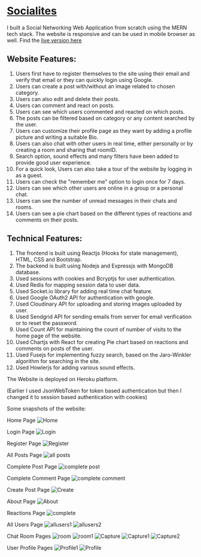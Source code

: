 # [Socialites](https://socialites-karthikey.herokuapp.com/)
I built a Social Networking Web Application from scratch using the MERN tech stack. The website is responsive and can be used in mobile browser as well. Find the [live version here](https://socialites-karthikey.herokuapp.com/)


## Website Features:
1. Users first have to register themselves to the site using their email and verify that email or they can quickly login using Google.
2. Users can create a post with/without an image related to chosen category. 
3. Users can also edit and delete their posts.
4. Users can comment and react on posts.
5. Users can see which users commented and reacted on which posts.
6. The posts can be filtered based on category or any content searched by the user.
7. Users can customize their profile page as they want by adding a profile picture and writing a suitable Bio.
8. Users can also chat with other users in real time, either personally or by creating a room and sharing that roomID.
9. Search option, sound effects and many filters have been added to provide good user experience.
10. For a quick look, Users can also take a tour of the website by logging in as a guest.
11. Users can check the "remember me" option to login once for 7 days.
12. Users can see which other users are online in a group or a personal chat.
13. Users can see the number of unread messages in their chats and rooms.
14. Users can see a pie chart based on the different types of reactions and comments on their posts.


## Technical Features:
1. The frontend is built using Reactjs (Hooks for state management), HTML, CSS and Bootstrap.
2. The backend is built using Nodejs and Expressjs with MongoDB database.
3. Used sessions with cookies and Bcryptjs for user authentication.
4. Used Redis for mapping session data to user data.
5. Used Socket.io library for adding real time chat feature.
6. Used Google OAuth2 API for authentication with google.
7. Used Cloudinary API for uploading and storing images uploaded by user.
8. Used Sendgrid API for sending emails from server for email verification or to reset the password.
9. Used Count API for maintaining the count of number of visits to the home page of the website.
10. Used Chartjs with React for creating Pie chart based on reactions and comments on posts of the user.
11. Used Fusejs for implementing fuzzy search, based on the Jaro-Winkler algorithm for searching in the site.
12. Used Howlerjs for adding various sound effects.

The Website is deployed on Heroku platform.

(Earlier I used JsonWebToken for token based authentication but then I changed it to session based authentication with cookies)

Some snapshots of the website:

Home Page
![Home](https://user-images.githubusercontent.com/66271249/105611159-ad32b500-5dd9-11eb-9689-29163e097d40.PNG)

Login Page
![Login](https://user-images.githubusercontent.com/66271249/105693719-132c5300-5f26-11eb-8444-5f9fa5fc9880.PNG)

Register Page
![Register](https://user-images.githubusercontent.com/66271249/105693722-145d8000-5f26-11eb-9e7d-f8dfa3db7edd.PNG)

All Posts Page
![all posts](https://user-images.githubusercontent.com/66271249/107873215-e80aa300-6ed6-11eb-81eb-4187dc34d1ca.PNG)

Complete Post Page
![complete post](https://user-images.githubusercontent.com/66271249/107873213-e6d97600-6ed6-11eb-8083-d6729295a67e.PNG)

Complete Comment Page
![complete comment](https://user-images.githubusercontent.com/66271249/107873216-e9d46680-6ed6-11eb-9a9c-b32e8392b0b3.PNG)

Create Post Page
![Create](https://user-images.githubusercontent.com/66271249/105693979-69999180-5f26-11eb-92bf-017d31270c66.PNG)

About Page
![About](https://user-images.githubusercontent.com/66271249/105693982-6b635500-5f26-11eb-8253-78b3a6f070be.PNG)

Reactions Page
![complete](https://user-images.githubusercontent.com/66271249/107852061-6d894700-6e34-11eb-8b7d-3e4ce3b00161.PNG)

All Users Page
![allusers1](https://user-images.githubusercontent.com/66271249/107873408-60be2f00-6ed8-11eb-8c49-43ae17404141.PNG)
![allusers2](https://user-images.githubusercontent.com/66271249/107873409-61ef5c00-6ed8-11eb-92dd-0d55837e5731.PNG)

Chat Room Pages
![room](https://user-images.githubusercontent.com/66271249/105694835-6521a880-5f27-11eb-9621-aa762b4fefec.PNG)
![room1](https://user-images.githubusercontent.com/66271249/105694840-66eb6c00-5f27-11eb-88c3-86100a487c9d.PNG)
![Capture](https://user-images.githubusercontent.com/66271249/107851975-b68ccb80-6e33-11eb-8cac-64694e426aad.PNG)
![Capture1](https://user-images.githubusercontent.com/66271249/107851977-b7bdf880-6e33-11eb-9061-6c7e9cd9a4cb.PNG)
![Capture2](https://user-images.githubusercontent.com/66271249/107851978-b8568f00-6e33-11eb-9e15-2669d4bad718.PNG)


User Profile Pages
![Profile1](https://user-images.githubusercontent.com/66271249/105694988-8bdfdf00-5f27-11eb-925d-4219ffabbbb3.PNG)
![Profile](https://user-images.githubusercontent.com/66271249/105694996-8da9a280-5f27-11eb-862c-59b569ca5cdb.PNG)


